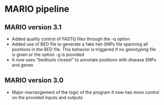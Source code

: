# MARIO pipeline

## MARIO version 3.1
* Added quality control of FASTQ files through the -q option
* Added use of BED file to generate a fake het-SNPs file spanning all positions
  in the BED file. This behavior is triggered if no genotyping file is given
  or the option -g is provided
* It now uses "bedtools closest" to annotate positions with disease SNPs and genes

## MARIO version 3.0
* Major rearrangement of the logic of the program
  It now has more control on the provided inputs and outputs
